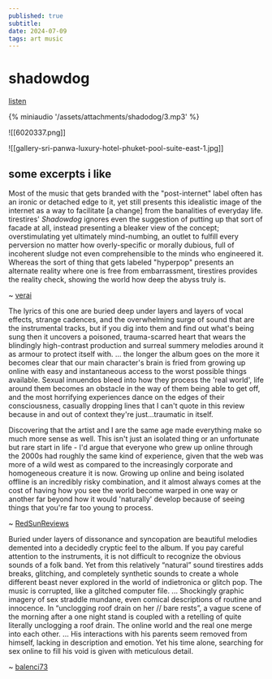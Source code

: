 ```yaml
---
published: true
subtitle:
date: 2024-07-09
tags: art music
---
```


# shadowdog
[listen](https://www.youtube.com/watch?v=fVLGvFMzjIs)

{% miniaudio '/assets/attachments/shadodog/3.mp3' %}

![[6020337.png]]

![[gallery-sri-panwa-luxury-hotel-phuket-pool-suite-east-1.jpg]]


## some excerpts i like

Most of the music that gets branded with the "post-internet" label often has an ironic or detached edge to it, yet still presents this idealistic image of the internet as a way to facilitate [a change] from the banalities of everyday life. tirestires' _Shadowdog_ ignores even the suggestion of putting up that sort of facade at all, instead presenting a bleaker view of the concept; overstimulating yet ultimately mind-numbing, an outlet to fulfill every perversion no matter how overly-specific or morally dubious, full of incoherent sludge not even comprehensible to the minds who engineered it. Whereas the sort of thing that gets labeled "hyperpop" presents an alternate reality where one is free from embarrassment, tirestires provides the reality check, showing the world how deep the abyss truly is.

~ [verai](https://rateyourmusic.com/music-review/verai/tirestires/shadowdog/215104641)


The lyrics of this one are buried deep under layers and layers of vocal effects, strange cadences, and the overwhelming surge of sound that are the instrumental tracks, but if you dig into them and find out what's being sung then it uncovers a poisoned, trauma-scarred heart that wears the blindingly high-contrast production and surreal summery melodies around it as armour to protect itself with. 
… the longer the album goes on the more it becomes clear that our main character's brain is fried from growing up online with easy and instantaneous access to the worst possible things available. Sexual innuendos bleed into how they process the 'real world', life around them becomes an obstacle in the way of them being able to get off, and the most horrifying experiences dance on the edges of their consciousness, casually dropping lines that I can't quote in this review because in and out of context they're just...traumatic in itself.

Discovering that the artist and I are the same age made everything make so much more sense as well. This isn't just an isolated thing or an unfortunate but rare start in life - I'd argue that everyone who grew up online through the 2000s had roughly the same kind of experience, given that the web was more of a wild west as compared to the increasingly corporate and homogeneous creature it is now. Growing up online and being isolated offline is an incredibly risky combination, and it almost always comes at the cost of having how you see the world become warped in one way or another far beyond how it would 'naturally' develop because of seeing things that you're far too young to process.

~ [RedSunReviews](https://rateyourmusic.com/music-review/RedSunReviews/tirestires/shadowdog/195791889)


Buried under layers of dissonance and syncopation are beautiful melodies demented into a decidedly cryptic feel to the album. If you pay careful attention to the instruments, it is not difficult to recognize the obvious sounds of a folk band. Yet from this relatively “natural” sound tirestires adds breaks, glitching, and completely synthetic sounds to create a whole different beast never explored in the world of indietronica or glitch pop. The music is corrupted, like a glitched computer file.
... Shockingly graphic imagery of sex straddle mundane, even comical descriptions of routine and innocence. In “unclogging roof drain on her // bare rests”, a vague scene of the morning after a one night stand is coupled with a retelling of quite literally unclogging a roof drain. The online world and the real one merge into each other.
... His interactions with his parents seem removed from himself, lacking in description and emotion. Yet his time alone, searching for sex online to fill his void is given with meticulous detail.

~ [balenci73](https://rateyourmusic.com/music-review/balenci73/tirestires/shadowdog/151337289)